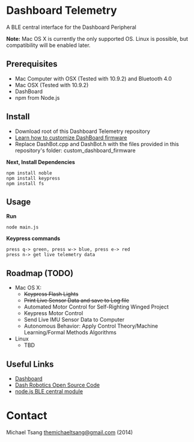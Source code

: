 Dashboard Telemetry
===================

A BLE central interface for the Dashboard Peripheral

__Note:__ Mac OS X is currently the only supported OS. Linux is possible, but compatibility will be enabled later.

Prerequisites
-----------

* Mac Computer with OSX (Tested with 10.9.2) and Bluetooth 4.0
* Mac OSX (Tested with 10.9.2)
* DashBoard
* npm from Node.js

Install
-------
* Download root of this Dashboard Telemetry repository
* [Learn how to customize DashBoard firmware](https://github.com/DashRobotics/dashboard-v1.0-firmware/tree/master/arduino%20files)
* Replace DashBot.cpp and DashBot.h with the files provided in this repository's folder: custom_dashboard_firmware

__Next, Install Dependencies__

    npm install noble
    npm install keypress
    npm install fs

Usage
-----
__Run__
   
    node main.js 
   
__Keypress commands__

    press q-> green, press w-> blue, press e-> red
    press n-> get live telemetry data    

Roadmap (TODO)
-------------
 * Mac OS X:
    * ~~Keypress Flash Lights~~
    * ~~Print Live Sensor Data and save to Log file~~
    * Automated Motor Control for Self-Righting Winged Project
    * Keypress Motor Control
    * Send Live IMU Sensor Data to Computer
    * Autonomous Behavior: Apply Control Theory/Machine Learning/Formal Methods Algorithms  
 * Linux 
    * TBD

Useful Links
------------
 * [Dashboard](http://dashrobotics.com/collections/frontpage/products/dashboard-rdk)
 * [Dash Robotics Open Source Code](https://github.com/DashRobotics)
 * [node.js BLE central module](https://github.com/sandeepmistry/noble)

Contact
=======

Michael Tsang <themichaeltsang@gmail.com> (2014)

